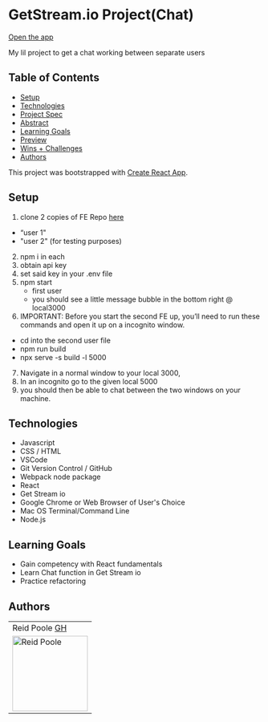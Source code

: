 
# GetStream.io Project(Chat)

[Open the app](https://ceaseless-cinema.vercel.app/)

My lil project to get a chat working between separate users

## Table of Contents
  - [Setup](#setup)
  - [Technologies](#technologies)
  - [Project Spec](#project-spec)
  - [Abstract](#abstract)
  - [Learning Goals](#learning-goals)
  - [Preview](#preview)
  - [Wins + Challenges](#wins-and-challenges)
  - [Authors](#Authors)

This project was bootstrapped with [Create React App](https://github.com/facebook/create-react-app).

## Setup

1. clone 2 copies of  FE Repo [here](https://github.com/rpoole444/chat-project-fe)
  - “user 1"
  - "user 2" (for testing purposes)
2. npm i in each
3. obtain api key
4. set said key in your .env file
5. npm start
    - first user
    - you should see a little message bubble in the bottom right @ local3000
6. IMPORTANT: Before you start the second FE up, you’ll need to run these commands and open it up on a incognito window.
  - cd into the second user file
  - npm run build
 - npx serve -s build -l 5000
7. Navigate in a normal window to your local 3000,
8. In an incognito go to the given local 5000
9. you should then be able to chat between the two windows on your machine.

## Technologies
  - Javascript
  - CSS / HTML
  - VSCode
  - Git Version Control / GitHub
  - Webpack node package
  - React 
  - Get Stream io
  - Google Chrome or Web Browser of User's Choice
  - Mac OS Terminal/Command Line
  - Node.js 


## Learning Goals

- Gain competency with React fundamentals
- Learn Chat function in Get Stream io
- Practice refactoring

## Authors

<table>
   <tr>
      <td> Reid Poole <a href="https://github.com/rpoole444">GH</td>
    </tr>
 <td><img src="https://avatars.githubusercontent.com/u/111818942?v=4" alt="Reid Poole"
 width="150" height="auto" /></td>
</table>
  

